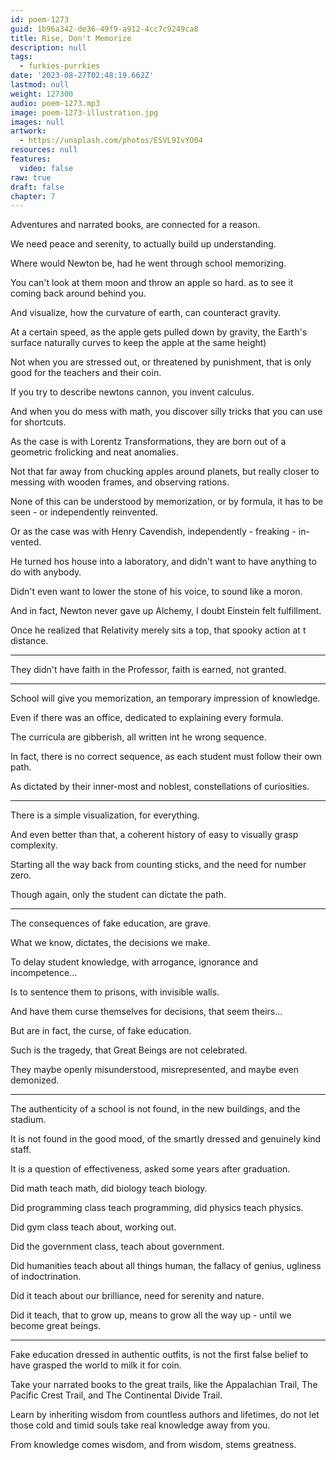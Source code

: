 ```yaml
---
id: poem-1273
guid: 1b96a342-de36-49f9-a912-4cc7c9249ca8
title: Rise, Don't Memorize
description: null
tags:
  - furkies-purrkies
date: '2023-08-27T02:48:19.662Z'
lastmod: null
weight: 127300
audio: poem-1273.mp3
image: poem-1273-illustration.jpg
images: null
artwork:
  - https://unsplash.com/photos/ESVL9IvYO04
resources: null
features:
  video: false
raw: true
draft: false
chapter: 7
---
```


Adventures and narrated books,
are connected for a reason.

We need peace and serenity,
to actually build up understanding.

Where would Newton be,
had he went through school memorizing.

You can't look at them moon and throw an apple so hard.
as to see it coming back around behind you.

And visualize, how the curvature of earth,
can counteract gravity.

At a certain speed, as the apple gets pulled down by gravity,
the Earth's surface naturally curves to keep the apple at the same height)

Not when you are stressed out, or threatened by punishment,
that is only good for the teachers and their coin.

If you try to describe newtons cannon,
you invent calculus.

And when you do mess with math,
you discover silly tricks that you can use for shortcuts.

As the case is with Lorentz Transformations,
they are born out of a geometric frolicking and neat anomalies.

Not that far away from chucking apples around planets,
but really closer to messing with wooden frames, and observing rations.

None of this can be understood by memorization,
or by formula, it has to be seen - or independently reinvented.

Or as the case was with Henry Cavendish,
independently - freaking - in-vented.

He turned hos house into a laboratory,
and didn't want to have anything to do with anybody.

Didn't even want to lower the stone of his voice,
to sound like a moron.

And in fact, Newton never gave up Alchemy,
I doubt Einstein felt fulfillment.

Once he realized that Relativity merely sits a top,
that spooky action at t distance.

---

They didn't have faith in the Professor,
faith is earned, not granted.

---

School will give you memorization,
an temporary impression of knowledge.

Even if there was an office,
dedicated to explaining every formula.

The curricula are gibberish,
all written int he wrong sequence.

In fact, there is no correct sequence,
as each student must follow their own path.

As dictated by their inner-most and noblest,
constellations of curiosities.

---

There is a simple visualization,
for everything.

And even better than that,
a coherent history of easy to visually grasp complexity.

Starting all the way back from counting sticks,
and the need for number zero.

Though again,
only the student can dictate the path.

---

The consequences of fake education,
are grave.

What we know, dictates,
the decisions we make.

To delay student knowledge,
with arrogance, ignorance and incompetence...

Is to sentence them to prisons,
with invisible walls.

And have them curse themselves for decisions,
that seem theirs...

But are in fact, the curse,
of fake education.

Such is the tragedy,
that Great Beings are not celebrated.

They maybe openly misunderstood,
misrepresented, and maybe even demonized.

---

The authenticity of a school is not found,
in the new buildings, and the stadium.

It is not found in the good mood,
of the smartly dressed and genuinely kind staff.

It is a question of effectiveness,
asked some years after graduation.

Did math teach math,
did biology teach biology.

Did programming class teach programming,
did physics teach physics.

Did gym class teach about,
working out.

Did the government class,
teach about government.

Did humanities teach about all things human,
the fallacy of genius, ugliness of indoctrination.

Did it teach about our brilliance,
need for serenity and nature.

Did it teach, that to grow up,
means to grow all the way up - until we become great beings.

---

Fake education dressed in authentic outfits,
is not the first false belief to have grasped the world to milk it for coin.

Take your narrated books to the great trails,
like the Appalachian Trail, The Pacific Crest Trail, and The Continental Divide Trail.

Learn by inheriting wisdom from countless authors and lifetimes,
do not let those cold and timid souls take real knowledge away from you.

From knowledge comes wisdom,
and from wisdom, stems greatness.
